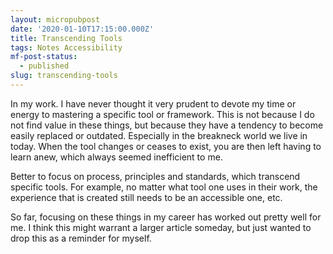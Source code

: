 ```yaml
---
layout: micropubpost
date: '2020-01-10T17:15:00.000Z'
title: Transcending Tools
tags: Notes Accessibility
mf-post-status:
  - published
slug: transcending-tools
---
```

In my work. I have never thought it very prudent to devote my time or energy to mastering a specific tool or framework. This is not because I do not find value in these things, but because they have a tendency to become easily replaced or outdated. Especially in the breakneck world we live in today. When the tool changes or ceases to exist, you are then left having to learn anew, which always seemed inefficient to me.

Better to focus on process, principles and standards, which transcend specific tools. For example, no matter what tool one uses in their work, the experience that is created still needs to be an accessible one, etc. 

So far, focusing on these things in my career  has worked out pretty well for me. I think this might warrant a larger article someday, but just wanted to drop this as a reminder for myself. 
